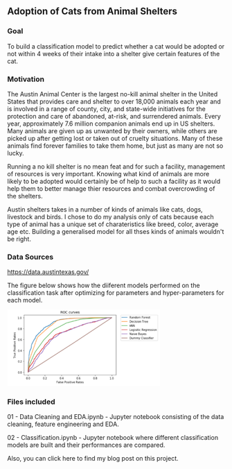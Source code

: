 ## Adoption of Cats from Animal Shelters

### Goal
To build a classification model to predict whether a cat would be adopted or not within 4 weeks of their intake into a shelter give certain features of the cat.

### Motivation 
The Austin Animal Center is the largest no-kill animal shelter in the United States that provides care and shelter to over 18,000 animals each year and is involved in a range of county, city, and state-wide initiatives for the protection and care of abandoned, at-risk, and surrendered animals. Every year, approximately 7.6 million companion animals end up in US shelters. Many animals are given up as unwanted by their owners, while others are picked up after getting lost or taken out of cruelty situations. Many of these animals find forever families to take them home, but just as many are not so lucky. 

Running a no kill shelter is no mean feat and for such a facility, management of resources is very important. Knowing what kind of animals are more likely to be adopted would certainly be of help to such a facility as it would help them to better manage thier resources and combat overcrowding of the shelters.

Austin shelters takes in a number of kinds of animals like cats, dogs, livestock and birds. I chose to do my analysis only of cats because each type of animal has a unique set of charateristics like breed, color, average age etc. Building a generalised model for all thses kinds of animals wouldn't be right.

### Data Sources
https://data.austintexas.gov/ 

The figure below shows how the diiferent models performed on the classification task after optimizing for parameters and hyper-parameters for each model.

<img src='images/ROC curves.png' width=70%>

### Files included

01 - Data Cleaning and EDA.ipynb - Jupyter notebook consisting of the data cleaning, feature engineering and EDA.

02 - Classification.ipynb - Jupyter notebook where different classification models are built and their performances are compared.

Also, you can click here to find my blog post on this project.
